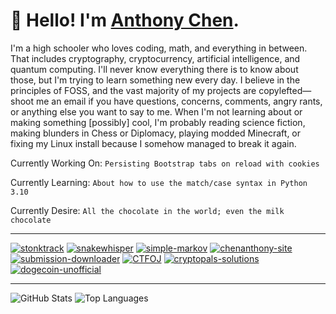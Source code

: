 # 👋 Hello! I'm [Anthony Chen](https://chenanthony.com/).

I'm a high schooler who loves coding, math, and everything in between. That includes cryptography, cryptocurrency, artificial intelligence, and quantum computing. I'll never know everything there is to know about those, but I'm trying to learn something new every day. I believe in the principles of FOSS, and the vast majority of my projects are copylefted—shoot me an email if you have questions, concerns, comments, angry rants, or anything else you want to say to me. When I'm not learning about or making something \[possibly\] cool, I'm probably reading science fiction, making blunders in Chess or Diplomacy, playing modded Minecraft, or fixing my Linux install because I somehow managed to break it again.

Currently Working On: `Persisting Bootstrap tabs on reload with cookies`

Currently Learning: `About how to use the match/case syntax in Python 3.10`

Currently Desire: `All the chocolate in the world; even the milk chocolate`

---

[![stonktrack](https://github-readme-stats.vercel.app/api/pin?username=slightlyskepticalpotat&repo=stonktrack&theme=material-palenight&icon_color=6a5acd&hide_border=true)](https://github.com/slightlyskepticalpotat/stonktrack)
[![snakewhisper](https://github-readme-stats.vercel.app/api/pin?username=slightlyskepticalpotat&repo=snakewhisper&theme=material-palenight&icon_color=6a5acd&hide_border=true)](https://github.com/slightlyskepticalpotat/snakewhisper)
[![simple-markov](https://github-readme-stats.vercel.app/api/pin?username=slightlyskepticalpotat&repo=simple-markov&theme=material-palenight&icon_color=6a5acd&hide_border=true)](https://github.com/slightlyskepticalpotat/simple-markov)
[![chenanthony-site](https://github-readme-stats.vercel.app/api/pin?username=slightlyskepticalpotat&repo=chenanthony-site&theme=material-palenight&icon_color=6a5acd&hide_border=true)](https://github.com/slightlyskepticalpotat/chenanthony-site)
[![submission-downloader](https://github-readme-stats.vercel.app/api/pin?username=slightlyskepticalpotat&repo=submission-downloader&theme=material-palenight&icon_color=6a5acd&hide_border=true)](https://github.com/slightlyskepticalpotat/submission-downloader)
[![CTFOJ](https://github-readme-stats.vercel.app/api/pin?username=jdabtieu&repo=CTFOJ&theme=material-palenight&icon_color=6a5acd&hide_border=true)](https://github.com/jdabtieu/CTFOj)
[![cryptopals-solutions](https://github-readme-stats.vercel.app/api/pin?username=slightlyskepticalpotat&repo=cryptopals-solutions&theme=material-palenight&icon_color=6a5acd&hide_border=true)](https://github.com/slightlyskepticalpotat/cryptopals-solutions)
[![dogecoin-unofficial](https://github-readme-stats.vercel.app/api/pin?username=slightlyskepticalpotat&repo=dogecoin-unofficial&theme=material-palenight&icon_color=6a5acd&hide_border=true)](https://github.com/slightlyskepticalpotat/dogecoin-unofficial)

---

![GitHub Stats](https://github-readme-stats.vercel.app/api?username=slightlyskepticalpotat&count_private=true&show_icons=true&theme=material-palenight&icon_color=6a5acd&hide_border=true&line_height=24&custom_title=Contribution%20Statistics&count_private=true)
![Top Languages](https://github-readme-stats.vercel.app/api/top-langs?username=slightlyskepticalpotat&theme=material-palenight&hide_border=true&layout=compact&langs_count=8&card_width=256&custom_title=Top%20Languages)